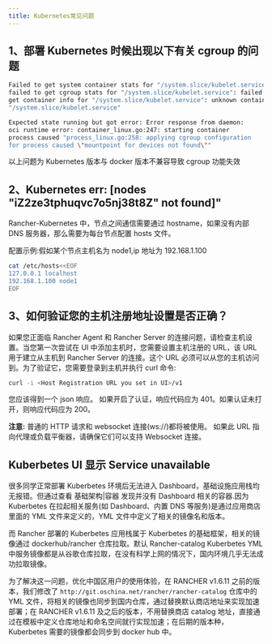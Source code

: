 ```yaml
---
title: Kubernetes常见问题
---
```


## 1、部署 Kubernetes 时候出现以下有关 cgroup 的问题

```bash
Failed to get system container stats for "/system.slice/kubelet.service":
failed to get cgroup stats for "/system.slice/kubelet.service": failed to
get container info for "/system.slice/kubelet.service": unknown container
"/system.slice/kubelet.service"
```

```bash
Expected state running but got error: Error response from daemon:
oci runtime error: container_linux.go:247: starting container
process caused "process_linux.go:258: applying cgroup configuration
for process caused \"mountpoint for devices not found\""
```

以上问题为 Kubernetes 版本与 docker 版本不兼容导致 cgroup 功能失效

## 2、Kubernetes err: [nodes \"iZ2ze3tphuqvc7o5nj38t8Z\" not found]"

Rancher-Kubernetes 中，节点之间通信需要通过 hostname，如果没有内部 DNS 服务器，那么需要为每台节点配置 hosts 文件。

配置示例:假如某个节点主机名为 node1,ip 地址为 192.168.1.100

```bash
cat /etc/hosts<<EOF
127.0.0.1 localhost
192.168.1.100 node1
EOF
```

## 3、如何验证您的主机注册地址设置是否正确？

如果您正面临 Rancher Agent 和 Rancher Server 的连接问题，请检查主机设置。当您第一次尝试在 UI 中添加主机时，您需要设置主机注册的 URL，该 URL 用于建立从主机到 Rancher Server 的连接。这个 URL 必须可以从您的主机访问到。为了验证它，您需要登录到主机并执行 curl 命令:

```bash
curl -i <Host Registration URL you set in UI>/v1
```

您应该得到一个 json 响应。 如果开启了认证，响应代码应为 401。如果认证未打开，则响应代码应为 200。

**注意:** 普通的 HTTP 请求和 websocket 连接(ws://)都将被使用。 如果此 URL 指向代理或负载平衡器，请确保它们可以支持 Websocket 连接。

## Kuberbetes UI 显示 Service unavailable

很多同学正常部署 Kuberbetes 环境后无法进入 Dashboard，基础设施应用栈均无报错。但通过查看 基础架构|容器 发现并没有 Dashboard 相关的容器.因为 Kuberbetes 在拉起相关服务(如 Dashboard、内置 DNS 等服务)是通过应用商店里面的 YML 文件来定义的，YML 文件中定义了相关的镜像名和版本。

而 Rancher 部署的 Kuberbetes 应用栈属于 Kuberbetes 的基础框架，相关的镜像通过 dockerhub/rancher 仓库拉取。默认 Rancher-catalog Kuberbetes YML 中服务镜像都是从谷歌仓库拉取，在没有科学上网的情况下，国内环境几乎无法成功拉取镜像。

为了解决这一问题，优化中国区用户的使用体验，在 RANCHER v1.6.11 之前的版本，我们修改了 `http://git.oschina.net/rancher/rancher-catalog` 仓库中的 YML 文件，将相关的镜像也同步到国内仓库，通过替换默认商店地址来实现加速部署；在 RANCHER v1.6.11 及之后的版本，不用替换商店 catalog 地址，直接通过在模板中定义仓库地址和命名空间就行实现加速；在后期的版本种，Kuberbetes 需要的镜像都会同步到 docker hub 中。
